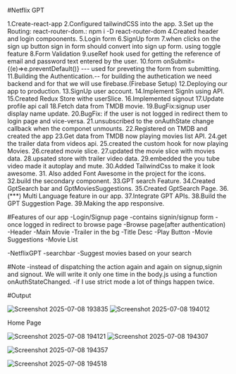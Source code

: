 #Netflix GPT

1.Create-react-app
2.Configured tailwindCSS into the app.
3.Set up the Routing: react-router-dom.: npm i -D react-router-dom
4.Created header and login compoonents.
5.Login form
6.SignUp form
7.when clicks on the sign up button sign in form should convert into sign up form. using toggle feature
8.Form Validation
9.useRef hook used for getting the reference of email and password text entered by the user.
10.form onSubmit= {(e)=>e.preventDefault()} --- used for preveting the form from submitting.
11.Building the Authentication.-- for building the authetication we need backend and for that we will use firebase.(Firebase Setup)
12.Deploying our app to production.
13.SignUp user account.
14.Implement SignIn using API.
15.Created Redux Store withe userSlice.
16.Implemented signout
17.Update profile api call
18.Fetch data from TMDB movie.
19.BugFix:signup user display name update.
20.BugFix: if the user is not logged in redirect them to login page and vice-versa.
21.unsubscribed to the onAuthState change callback when the componet unmounts.
22.Registered on TMDB and created the app
23.Get data from TMDB now playing movies list API.
24.get the trailer data from videos api.
25.created the custom hook for now playing Movies.
26.created movie slice.
27.updated the movie slice with movies data.
28.upsated store with trailer video data.
29.embedded the you tube video made it autoplay and mute.
30.Added TailwindCss to make it look awesome. 31. Also added Font Awesome in the project for the icons.
32.build the secondary component.
33.GPT search Feature.
34.Created GptSearch bar and GptMoviesSuggestions.
35.Created GptSearch Page.
36.(\*\*\*) Multi Language feature in our app.
37.Integrate GPT APIs.
38.Build the GPT Suggestion Page.
39.Making the app responsive.

#Features of our app
-Login/Signup page
-contains signin/signup form
-once logged in redirect to browse page
-Browse page(after authentication)
-Header
-Main Movie
-Trailer in the bg
-Title Desc
-Play Button
-Movie Suggestions
-Movie List

-NetflixGPT
-searchbar
-Suggest movies based on your search

#Note
-instead of dispatching the action again and again on signup,signin and signout. We will write it only one time in the body.js using a function onAuthStateChanged.
-if I use strict mode a lot of things happen twice.



#Output

![Screenshot 2025-07-08 193835](https://github.com/user-attachments/assets/5274956b-e6fc-4c77-a4b7-732b8a211a1a)
![Screenshot 2025-07-08 194012](https://github.com/user-attachments/assets/767e5e2f-0d0d-49dc-9f65-647a32e70898)

Home Page

![Screenshot 2025-07-08 194121](https://github.com/user-attachments/assets/c7e7a3c9-ec00-4181-9a07-444a165efd8b)
![Screenshot 2025-07-08 194307](https://github.com/user-attachments/assets/f9b8abd9-7be8-45cf-9a91-2eb7f2b0f2db)


![Screenshot 2025-07-08 194357](https://github.com/user-attachments/assets/611020c4-fc0f-449c-a8d6-e6d590f83d7b)

![Screenshot 2025-07-08 194518](https://github.com/user-attachments/assets/0e96c66e-a81e-47c0-bf41-1650446d047b)

